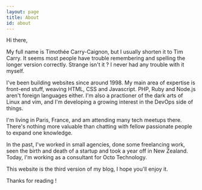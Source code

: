 ```yaml
---
layout: page
title: About
id: about
---
```


Hi there,

My full name is Timothée Carry-Caignon, but I usually shorten it to Tim Carry.
It seems most people have trouble remembering and spelling the longer version
correctly. Strange isn't it ? I never had any trouble with it myself.

I've been building websites since around 1998. My main area of expertise is
front-end stuff, weaving HTML, CSS and Javascript. PHP, Ruby and Node.js aren't
foreign languages either. I'm also a practioner of the dark arts of Linux and
vim, and I'm developing a growing interest in the DevOps side of things.

I'm living in Paris, France, and am attending many tech meetups there. There's
nothing more valuable than chatting with fellow passionate people to expand one
knowledge.

In the past, I've worked in small agencies, done some freelancing work, seen the
birth and death of a startup and took a year off in New Zealand. Today, I'm
working as a consultant for Octo Technology.

This website is the third version of my blog, I hope you'll enjoy it.

Thanks for reading !
